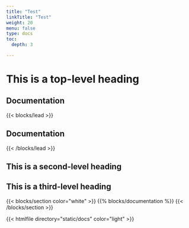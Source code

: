 ```yaml
---
title: "Test"
linkTitle: "Test"
weight: 20
menu: false
type: docs
toc:
  depth: 3

---
```

# This is a top-level heading
## Documentation
{{< blocks/lead  >}}

## **Documentation**

{{< /blocks/lead >}}

<div class="about">

## This is a second-level heading

## This is a third-level heading


{{< blocks/section color="white" >}}
{{% blocks/documentation %}}
{{< /blocks/section >}}

{{< htmlfile directory="static/docs" color="light" >}}

</div>
